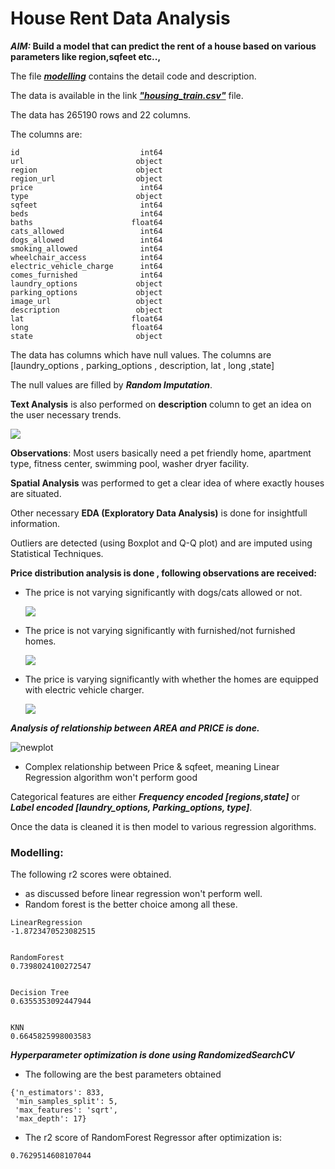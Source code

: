 <h1>House Rent Data Analysis</h1>

***AIM:* Build a model that can predict the rent of a house based on various parameters like region,sqfeet etc..,**



The file ***[modelling](https://drive.google.com/file/d/1cwnobVY24B8wRpac9dakS7s1wyT3SQ35/view?usp=sharing)*** contains the detail code and description.

The data is available in the link ***["housing_train.csv"](https://drive.google.com/file/d/1zSNcBFId3nzbWBJoBfM7dvxDVUKTiGGU/view?usp=sharing)*** file.

The data has 265190 rows and 22 columns.

The columns are: 

```
id                           int64
url                         object
region                      object
region_url                  object
price                        int64
type                        object
sqfeet                       int64
beds                         int64
baths                      float64
cats_allowed                 int64
dogs_allowed                 int64
smoking_allowed              int64
wheelchair_access            int64
electric_vehicle_charge      int64
comes_furnished              int64
laundry_options             object
parking_options             object
image_url                   object
description                 object
lat                        float64
long                       float64
state                       object
```



The data has columns which have null values. The columns are [laundry_options , parking_options , description, lat , long ,state]

The null values are filled by ***Random Imputation***.



**Text Analysis** is also performed on **description** column to get an idea on the user necessary trends.

![](C:\Users\anusha\Desktop\Renting\word_cloud.png)

**Observations**: Most users basically need a pet friendly home, apartment type, fitness center, swimming pool, washer dryer facility.





**Spatial Analysis** was performed to get a clear idea of where exactly houses are situated.

Other necessary **EDA (Exploratory Data Analysis)** is done for insightfull information.





Outliers are detected (using Boxplot and Q-Q plot) and are imputed using Statistical Techniques.



**Price distribution analysis is done , following observations are received:**

- The price is not varying significantly with dogs/cats allowed or not.

  ![](C:\Users\anusha\Desktop\Renting\dogs_or_cats_price_distribution.png)

- The price is not varying significantly with furnished/not furnished homes.

  ![](C:\Users\anusha\Desktop\Renting\furnished_price_distribution.png)

- The price is varying significantly with whether the homes are equipped with electric vehicle charger.

  ![](C:\Users\anusha\Desktop\Renting\price_distribution_electric_vehicle_charge.png)



***Analysis of relationship between AREA and PRICE is done.***

![newplot](C:\Users\anusha\Desktop\Renting\newplot.png)

- Complex relationship between Price & sqfeet, meaning Linear Regression algorithm won't perform good



Categorical features are either ***Frequency encoded [regions,state]*** or ***Label encoded [laundry_options, Parking_options, type]***.





Once the data is cleaned it is then model to various regression algorithms.



<h3>Modelling:</h3>

The following r2 scores were obtained.



- as discussed before linear regression won't perform well.
- Random forest is the better choice among all these.

```
LinearRegression
-1.8723470523082515


RandomForest
0.7398024100272547


Decision Tree
0.6355353092447944


KNN
0.6645825998003583
```



***Hyperparameter optimization is done using RandomizedSearchCV***



- The following are the best parameters obtained

```
{'n_estimators': 833,
 'min_samples_split': 5,
 'max_features': 'sqrt',
 'max_depth': 17}
```



- The r2 score of RandomForest Regressor after optimization is:

```
0.7629514608107044
```